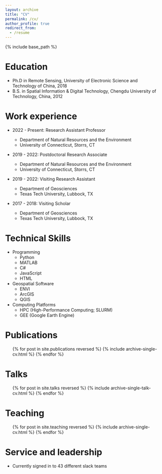 ```yaml
---
layout: archive
title: "CV"
permalink: /cv/
author_profile: true
redirect_from:
  - /resume
---
```


{% include base_path %}

Education
======
* Ph.D in Remote Sensing, University of Electronic Science and Technology of China, 2018
* B.S. in Spatial Information & Digital Technology, Chengdu University of Technology, China, 2012

Work experience
======
* 2022 - Present: Research Assistant Professor
  * Department of Natural Resources and the Environment
  * University of Connecticut, Storrs, CT

* 2019 - 2022: Postdoctoral Research Associate
  * Department of Natural Resources and the Environment
  * University of Connecticut, Storrs, CT

* 2019 - 2022: Visiting Research Assistant
  * Department of Geosciences
  * Texas Tech University, Lubbock, TX
  
* 2017 - 2018: Visiting Scholar
  * Department of Geosciences
  * Texas Tech University, Lubbock, TX
  
Technical Skills
======
* Programming
  * Python
  * MATLAB
  * C#
  * JavaScript
  * HTML
* Geospatial Software
  * ENVI
  * ArcGIS
  * QGIS
* Computing Platforms
  * HPC (High-Performance Computing; SLURM)
  * GEE (Google Earth Engine)

Publications
======
  <ul>{% for post in site.publications reversed %}
    {% include archive-single-cv.html %}
  {% endfor %}</ul>
  
Talks
======
  <ul>{% for post in site.talks reversed %}
    {% include archive-single-talk-cv.html  %}
  {% endfor %}</ul>
  
Teaching
======
  <ul>{% for post in site.teaching reversed %}
    {% include archive-single-cv.html %}
  {% endfor %}</ul>
  
Service and leadership
======
* Currently signed in to 43 different slack teams
